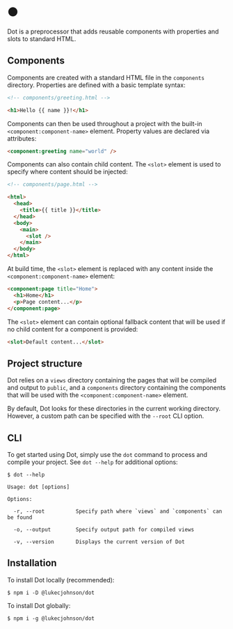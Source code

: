 # ●
Dot is a preprocessor that adds reusable components with properties and slots to standard HTML.

## Components
Components are created with a standard HTML file in the `components` directory. Properties are defined with a basic 
template syntax:
```html
<!-- components/greeting.html -->

<h1>Hello {{ name }}!</h1>
```

Components can then be used throughout a project with the built-in `<component:component-name>` element. Property 
values are declared via attributes:
```html
<component:greeting name="world" />
```

Components can also contain child content. The `<slot>` element is used to specify where content should be injected:
```html
<!-- components/page.html -->

<html>
  <head>
    <title>{{ title }}</title>
  </head>
  <body>
    <main>
      <slot />
    </main>
  </body>
</html>
```

At build time, the `<slot>` element is replaced with any content inside the `<component:component-name>` element:
```html
<component:page title="Home">
  <h1>Home</h1>
  <p>Page content...</p>
</component:page>
```

The `<slot>` element can contain optional fallback content that will be used if no child content for a component 
is provided:
```html
<slot>Default content...</slot>
```

## Project structure
Dot relies on a `views` directory containing the pages that will be compiled and output to `public`, 
and a `components` directory containing the components that will be used with the `<component:component-name>` element.

By default, Dot looks for these directories in the current working directory. However, a custom path can be specified 
with the `--root` CLI option.

## CLI
To get started using Dot, simply use the `dot` command to process and compile your project. See `dot --help` for 
additional options:
```
$ dot --help

Usage: dot [options]

Options:

  -r, --root          Specify path where `views` and `components` can be found

  -o, --output        Specify output path for compiled views

  -v, --version       Displays the current version of Dot

```

## Installation
To install Dot locally (recommended):
```
$ npm i -D @lukecjohnson/dot
```

To install Dot globally:
```
$ npm i -g @lukecjohnson/dot
```